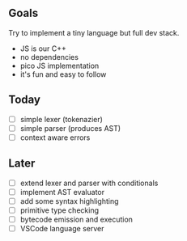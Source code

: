 ## Goals

Try to implement a tiny language but full dev stack.

- JS is our C++
- no dependencies
- pico JS implementation
- it's fun and easy to follow

## Today

- [ ] simple lexer (tokenazier)
- [ ] simple parser (produces AST)
- [ ] context aware errors

## Later

- [ ] extend lexer and parser with conditionals
- [ ] implement AST evaluator
- [ ] add some syntax highlighting
- [ ] primitive type checking
- [ ] bytecode emission and execution
- [ ] VSCode language server
